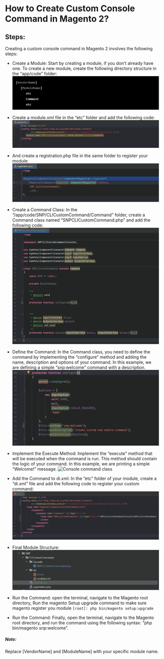 # How to Create Custom Console Command in Magento 2?

## Steps:

Creating a custom console command in Magento 2 involves the following steps:

- Create a Module: Start by creating a module, if you don’t already have one. To create a new module, create the
  following directory structure in the “app/code” folder:
  ![folders-structure-for-magento-2-module](https://github.com/nrauf90/magento/blob/main/images/folder-structure.png?raw=true)

- Create a module.xml file in the “etc” folder and add the following code:
  ![module xml file](https://github.com/nrauf90/magento/blob/main/images/module.xml.png?raw=true)

- And create a registration.php file in the same folder to register your module:
  ![registration php file](https://github.com/nrauf90/magento/blob/main/images/registration.php.png?raw=true)

- Create a Command Class: In the “/app/code/SNP/CLICustomCommand/Command” folder, create a Command class named
  “SNPCLICustomCommand.php” and add the following code:
![Console command class](https://github.com/nrauf90/magento/blob/main/images/console-command.png?raw=true)
- Define the Command: In the Command class, you need to define the command by implementing the “configure” method and adding the name, description and options of your command. In this example, we are defining a simple “snp:welcome” command with a description.
![configure function](https://github.com/nrauf90/magento/blob/main/images/configure-function.png?raw=true)
- Implement the Execute Method: Implement the “execute” method that will be executed when the command is run. This method should contain the logic of your command. In this example, we are printing a simple “Welcome!” message.
![Console command class](https://github.com/nrauf90/magento/blob/main/images/execure-function.png?raw=true)

- Add the Command to di.xml: In the “etc” folder of your module, create a “di.xml” file and add the following code to register your custom command:
![di xml file](https://github.com/nrauf90/magento/blob/main/images/di.xml.png?raw=true)

- Final Module Structure:
![final module stucture](https://github.com/nrauf90/magento/blob/main/images/final-module-structure.png?raw=true)

- Run the Command: open the terminal, navigate to the Magento root directory, Run the magento Setup upgrade command to make sure magento register you  module `[root]: php bin/magento setup:upgrade`
- Run the Command: Finally, open the terminal, navigate to the Magento root directory, and run the command using the
  following syntax: “php bin/magento snp:welcome”.

##### Note:

Replace [VendorName] and [ModuleName] with your specific module name.
